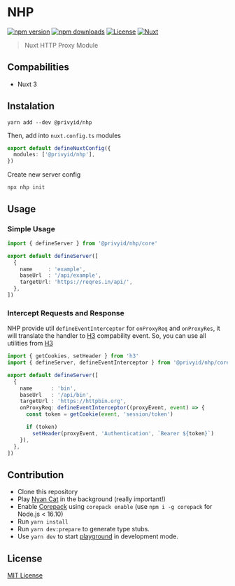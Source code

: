 # NHP

[![npm version][npm-version-src]][npm-version-href]
[![npm downloads][npm-downloads-src]][npm-downloads-href]
[![License][license-src]][license-href]
[![Nuxt][nuxt-src]][nuxt-href]

> Nuxt HTTP Proxy Module

## Compabilities

- Nuxt 3

## Instalation

```
yarn add --dev @privyid/nhp
```

Then, add into `nuxt.config.ts` modules

```ts
export default defineNuxtConfig({
  modules: ['@privyid/nhp'],
})
```

Create new server config

```
npx nhp init
```

## Usage

### Simple Usage

```ts
import { defineServer } from '@privyid/nhp/core'

export default defineServer([
  {
    name     : 'example',
    baseUrl  : '/api/example',
    targetUrl: 'https://reqres.in/api/',
  },
])
```

### Intercept Requests and Response

NHP provide util `defineEventInterceptor` for `onProxyReq` and `onProxyRes`, it will translate the handler to [H3][H3] compability event.
So, you can use all utilities from [H3][H3]

```ts
import { getCookies, setHeader } from 'h3'
import { defineServer, defineEventInterceptor } from '@privyid/nhp/core'

export default defineServer([
  {
    name      : 'bin',
    baseUrl   : '/api/bin',
    targetUrl : 'https://httpbin.org',
    onProxyReq: defineEventInterceptor((proxyEvent, event) => {
      const token = getCookie(event, 'session/token')

      if (token)
        setHeader(proxyEvent, 'Authentication', `Bearer ${token}`)
    }),
  },
])
```

## Contribution

- Clone this repository
- Play [Nyan Cat](https://www.youtube.com/watch?v=QH2-TGUlwu4) in the background (really important!)
- Enable [Corepack](https://github.com/nodejs/corepack) using `corepack enable` (use `npm i -g corepack` for Node.js < 16.10)
- Run `yarn install`
- Run `yarn dev:prepare` to generate type stubs.
- Use `yarn dev` to start [playground](./playground) in development mode.

## License

[MIT License](/LICENSE)

<!-- Badges -->
[npm-version-src]: https://img.shields.io/npm/v/@privyid/nhp/latest.svg?style=for-the-badge&colorA=18181B&colorB=28CF8D
[npm-version-href]: https://npmjs.com/package/@privyid/nhp

[npm-downloads-src]: https://img.shields.io/npm/dm/@privyid/nhp.svg?style=for-the-badge&colorA=18181B&colorB=28CF8D
[npm-downloads-href]: https://npmjs.com/package/@privyid/nhp

[license-src]: https://img.shields.io/npm/l/@privyid/nhp.svg?style=for-the-badge&colorA=18181B&colorB=28CF8D
[license-href]: https://npmjs.com/package/@privyid/nhp

[nuxt-src]: https://img.shields.io/badge/Nuxt-18181B?style=for-the-badge&logo=nuxt.js
[nuxt-href]: https://nuxt.com

[H3]: https://github.com/unjs/h3
